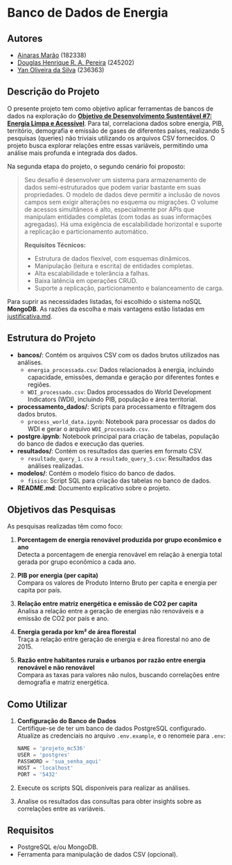 # Banco de Dados de Energia

## Autores
- [Ainaras Marão](https://github.com/MaraoLT)  (182338)
- [Douglas Henrique R. A. Pereira](https://github.com/Dourialp)  (245202)
- [Yan Oliveira da Silva](https://github.com/Cl4nyz)  (236363)

## Descrição do Projeto

O presente projeto tem como objetivo aplicar ferramentas de bancos de dados na exploração do [**Objetivo de Desenvolvimento Sustentável #7: Energia Limpa e Acessível**](https://brasil.un.org/pt-br/sdgs/7). Para tal, correlaciona dados sobre energia, PIB, território, demografia e emissão de gases de diferentes países, realizando 5 pesquisas (queries) não triviais utilizando os arquivos CSV fornecidos. O projeto busca explorar relações entre essas variáveis, permitindo uma análise mais profunda e integrada dos dados.

Na segunda etapa do projeto, o segundo cenário foi proposto:

>Seu desafio é desenvolver um sistema para armazenamento de dados semi-estruturados que podem variar bastante em suas propriedades. O modelo de dados deve permitir a inclusão de novos campos sem exigir alterações no esquema ou migrações. O volume de acessos simultâneos é alto, especialmente por APIs que manipulam entidades completas (com todas as suas informações agregadas). Há uma exigência de escalabilidade horizontal e suporte a replicação e particionamento automático.
>
>**Requisitos Técnicos:**
>* Estrutura de dados flexível, com esquemas dinâmicos.
>* Manipulação (leitura e escrita) de entidades completas.
>* Alta escalabilidade e tolerância a falhas.
>* Baixa latência em operações CRUD.
>* Suporte a replicação, particionamento e balanceamento de carga.

Para suprir as necessidades listadas, foi escolhido o sistema noSQL **MongoDB**. As razões da escolha e mais vantagens estão listadas em [justificativa.md](./justificativa.md).

## Estrutura do Projeto

- **bancos/**: Contém os arquivos CSV com os dados brutos utilizados nas análises.
  - `energia_processada.csv`: Dados relacionados à energia, incluindo capacidade, emissões, demanda e geração por diferentes fontes e regiões.
  - `WDI_processado.csv`: Dados processados do World Development Indicators (WDI), incluindo PIB, população e área territorial.
- **processamento_dados/**: Scripts para processamento e filtragem dos dados brutos.
  - `process_world_data.ipynb`: Notebook para processar os dados do WDI e gerar o arquivo `WDI_processado.csv`.
- **postgre.ipynb**: Notebook principal para criação de tabelas, população do banco de dados e execução das queries.
- **resultados/**: Contém os resultados das queries em formato CSV.
  - `resultado_query_1.csv` a `resultado_query_5.csv`: Resultados das análises realizadas.
- **modelos/**: Contém o modelo físico do banco de dados.
  - `fisico`: Script SQL para criação das tabelas no banco de dados.
- **README.md**: Documento explicativo sobre o projeto.

## Objetivos das Pesquisas

As pesquisas realizadas têm como foco:

1. **Porcentagem de energia renovável produzida por grupo econômico e ano**  
   Detecta a porcentagem de energia renovável em relação à energia total gerada por grupo econômico a cada ano.

2. **PIB por energia (per capita)**  
   Compara os valores de Produto Interno Bruto per capita e energia per capita por país.

3. **Relação entre matriz energética e emissão de CO2 per capita**  
   Analisa a relação entre a geração de energias não renováveis e a emissão de CO2 por país e ano.

4. **Energia gerada por km² de área florestal**  
   Traça a relação entre geração de energia e área florestal no ano de 2015.

5. **Razão entre habitantes rurais e urbanos por razão entre energia renovável e não renovável**  
   Compara as taxas para valores não nulos, buscando correlações entre demografia e matriz energética.

## Como Utilizar

1. **Configuração do Banco de Dados**  
   Certifique-se de ter um banco de dados PostgreSQL configurado. Atualize as credenciais no arquivo `.env.example`, e o renomeie para `.env`:
   ```python
   NAME = 'projeto_mc536'
   USER = 'postgres'
   PASSWORD = 'sua_senha_aqui'
   HOST = 'localhost'
   PORT = '5432'
   ```

3. Execute os scripts SQL disponíveis para realizar as análises.
4. Analise os resultados das consultas para obter insights sobre as correlações entre as variáveis.

## Requisitos

- PostgreSQL e/ou MongoDB.
- Ferramenta para manipulação de dados CSV (opcional).

